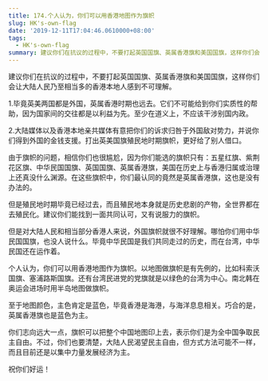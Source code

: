 ```yaml
---
title: 174.个人认为，你们可以用香港地图作为旗帜
slug: HK's-own-flag
date: '2019-12-11T17:04:46.0610000+08:00'
tags:
  - HK's-own-flag
summary: 建议你们在抗议的过程中，不要打起英国国旗、英属香港旗和美国国旗，这样你们会让大陆人民乃至相当多的香港本地人感到不可理解。
---
```

建议你们在抗议的过程中，不要打起英国国旗、英属香港旗和美国国旗，这样你们会让大陆人民乃至相当多的香港本地人感到不可理解。



1.毕竟英美两国都是外国，英属香港时期也远去。它们不可能给到你们实质性的帮助，因为国家间的交往都是以利益为先。至少在道义上，不应该干涉别国内政。



2.大陆媒体以及香港本地亲共媒体有意把你们的诉求归咎于外国敌对势力，并说你们得到外国的金钱支援。打出英美国旗殖民地时期旗帜，更好给了别人借口。



由于旗帜的问题，相信你们也很尴尬，因为你们能选的旗帜只有：五星红旗、紫荆花区旗、中华民国国旗、英国国旗、英属香港旗，美国在历史上与香港归属或治理上还真没什么渊源。在这些旗帜中，你们最认同的竟然是英属香港旗，这也是没有办法的。



但是殖民地时期毕竟已经过去，而且殖民地本身就是历史悲剧的产物，全世界都在去殖民化。建议你们能找到一面共同认可，又有说服力的旗帜。



但是对大陆人民和相当部分香港人来说，外国旗帜就很不好理解。哪怕你们用中华民国国旗，也没人说什么。毕竟中华民国是我们共同走过的历史，而在台湾，中华民国还在运作着。



个人认为，你们可以用香港地图作为旗帜。以地图做旗帜是有先例的，比如科索沃国旗、塞浦路斯国旗。还有台湾民进党的党旗就是以绿色的台湾为中心。南北韩在奥运会进场时用半岛地图做旗帜。

至于地图颜色，主色肯定是蓝色，毕竟香港是海港，与海洋息息相关。巧合的是，英属香港旗也是蓝色为主。



你们志向远大一点，旗帜可以把整个中国地图印上去，表示你们是为全中国争取民主自由。不过，你们也要清楚，大陆人民渴望民主自由，但方式方法可能不一样，而且目前还是以集中力量发展经济为主。

祝你们好运！

